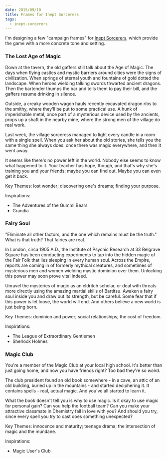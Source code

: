 ```yaml
---
date: 2015/09/10
title: Frames for Inept Sorcerers
tags:
  - inept-sorcerers
---
```


I'm designing a few "campaign frames" for [Inept Sorcerers], which provide
the game with a more concrete tone and setting.

<!-- more -->

### The Lost Age of Magic

Down at the tavern, the old gaffers still talk about the Age of Magic.
The days when flying castles and mystic barriers around cities were the
signs of civilization.
When springs of eternal youth and fountains of gold dotted the landscape.
When heroes wielding talking swords thwarted ancient dragons.
Then the bartender thumps the bar and tells them to pay their bill,
and the gaffers resume drinking in silence.

Outside, a creaky wooden wagon hauls recently excavated dragon ribs
to the smithy, where they'll be put to some practical use.
A hunk of imperishable metal, once part of a mysterious device used
by the ancients, props up a shaft in the nearby mine, where the strong
men of the village do real work.

Last week, the village sorceress managed to light every candle in a room
with a single spell. When you ask her about the old stories,
she tells you the same thing she always does:
once there was magic everywhere, and then it went away.

It seems like there's no power left in the world.
Nobody else seems to know what happened to it.
Your teacher has hope, though, and that's why she's training you and your friends:
maybe you can find out. Maybe you can even get it back.

Key Themes: lost wonder; discovering one's dreams; finding your purpose.

Inspirations:

* The Adventures of the Gummi Bears
* Grandia

### Fairy Soul

"Eliminate all other factors, and the one which remains must be the truth."
What is that truth? That fairies are real.

In London, circa 1905 A.D., the Institute of Psychic Research at
33 Belgrave Square has been conducting experiments to tap into the hidden
magic of the Fair Folk that lies sleeping in every human soul.
Across the Empire, reports are coming in of formerly mythical creatures,
and sometimes of mysterious men and women wielding mystic dominion over them.
Unlocking this power may soon prove vital indeed.

Unravel the mysteries of magic as an eldritch scholar, or deal with threats
more directly using the amazing martial skills of Bartitsu.
Awaken a fairy soul inside you and draw out its strength, but be careful.
Some fear that if this power is let loose, the world will end.
And others believe a new world is just being born.

Key Themes: dominion and power; social relationships; the cost of freedom.

Inspirations:

* The League of Extraordinary Gentlemen
* Sherlock Holmes

### Magic Club

You're a member of the Magic Club at your local high school.
It's better than just going home, and now you have friends right?
Too bad they're so *weird*.

The club president found an old book somewhere - in a cave, an attic
of an old building, buried up in the mountains - and started deciphering it.
It contains spells - real, actual magic. And you've all started to learn it.

What the book doesn't tell you is why to use magic.
Is it okay to use magic for personal gain? Can you help the football team?
Can you make your attractive classmate in Chemistry fall in love with you?
And should you try, since every spell you try to cast does something unexpected?

Key Themes: innocence and maturity; teenage drama; the intersection of magic and the mundane.

Inspirations:

* Magic User's Club

[Inept Sorcerers]: http://peppermile.com/inept-sorcerers.html
